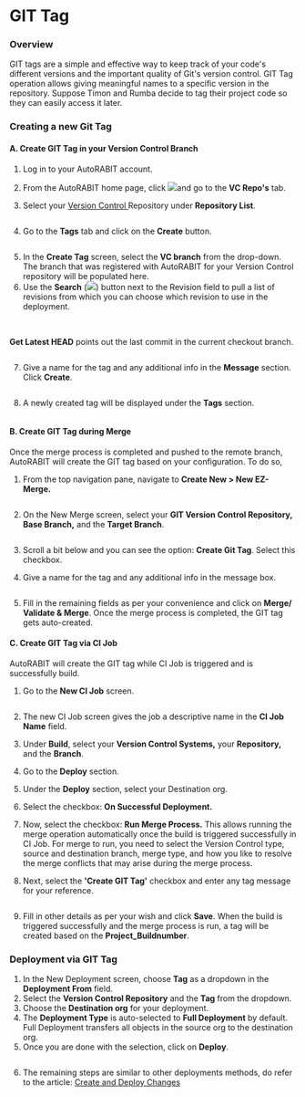 # GIT Tag

### Overview <a href="#overview" id="overview"></a>

GIT tags are a simple and effective way to keep track of your code's different versions and the important quality of Git's version control. GIT Tag operation allows giving meaningful names to a specific version in the repository. Suppose Timon and Rumba decide to tag their project code so they can easily access it later.

### Creating a new Git Tag <a href="#creating-a-new-git-tag" id="creating-a-new-git-tag"></a>

#### A. Create GIT Tag in your Version Control Branch <a href="#a-create-git-tag-in-your-version-control-branch" id="a-create-git-tag-in-your-version-control-branch"></a>

1. Log in to your AutoRABIT account.
2. From the AutoRABIT home page, click ![](https://cdn.document360.io/8711f4e7-c040-4616-aac9-d947f87e4619/Images/Documentation/drexGitTagsOperationcustom.png)and go to the **VC Repo's** tab.
3.  Select your [Version Control ](https://www.autorabit.com/blog/8-benefits-of-version-control-in-salesforce-development/)Repository under **Repository List**.

    <figure><img src="https://cdn.document360.io/8711f4e7-c040-4616-aac9-d947f87e4619/Images/Documentation/image-1617515280594.png" alt=""><figcaption></figcaption></figure>
4. Go to the **Tags** tab and click on the **Create** button.

<figure><img src="https://cdn.document360.io/8711f4e7-c040-4616-aac9-d947f87e4619/Images/Documentation/image-1617515323733.png" alt=""><figcaption></figcaption></figure>

5. In the **Create Tag** screen, select the **VC branch** from the drop-down. The branch that was registered with AutoRABIT for your Version Control repository will be populated here.
6. Use the **Search** (![](https://cdn.document360.io/8711f4e7-c040-4616-aac9-d947f87e4619/Images/Documentation/image\(51\).png)) button next to the Revision field to pull a list of revisions from which you can choose which revision to use in the deployment.

<figure><img src="https://cdn.document360.io/8711f4e7-c040-4616-aac9-d947f87e4619/Images/Documentation/image-1617515470037.png" alt=""><figcaption></figcaption></figure>

\
**Get Latest HEAD** points out the last commit in the current checkout branch.

<figure><img src="https://cdn.document360.io/8711f4e7-c040-4616-aac9-d947f87e4619/Images/Documentation/image-1617515518433.png" alt=""><figcaption></figcaption></figure>

7.  Give a name for the tag and any additional info in the **Message** section. Click **Create**.

    <figure><img src="https://cdn.document360.io/8711f4e7-c040-4616-aac9-d947f87e4619/Images/Documentation/image-1617515574187.png" alt=""><figcaption></figcaption></figure>
8.  A newly created tag will be displayed under the **Tags** section.

    <figure><img src="https://cdn.document360.io/8711f4e7-c040-4616-aac9-d947f87e4619/Images/Documentation/image-1617515617451.png" alt=""><figcaption></figcaption></figure>

#### B. Create GIT Tag during Merge <a href="#b-create-git-tag-during-merge" id="b-create-git-tag-during-merge"></a>

Once the merge process is completed and pushed to the remote branch, AutoRABIT will create the GIT tag based on your configuration. To do so,

1.  From the top navigation pane, navigate to **Create New > New EZ-Merge.**

    <figure><img src="https://cdn.document360.io/8711f4e7-c040-4616-aac9-d947f87e4619/Images/Documentation/image-1617515750756.png" alt=""><figcaption></figcaption></figure>
2. On the New Merge screen, select your **GIT Version Control Repository, Base Branch,** and the **Target Branch**.

<figure><img src="https://cdn.document360.io/8711f4e7-c040-4616-aac9-d947f87e4619/Images/Documentation/image-1617515931388.png" alt=""><figcaption></figcaption></figure>

3. Scroll a bit below and you can see the option: **Create Git Tag**. Select this checkbox.&#x20;
4.  Give a name for the tag and any additional info in the message box.

    <figure><img src="https://cdn.document360.io/8711f4e7-c040-4616-aac9-d947f87e4619/Images/Documentation/image-1617516106138.png" alt=""><figcaption></figcaption></figure>
5. Fill in the remaining fields as per your convenience and click on **Merge/ Validate & Merge**. Once the merge process is completed, the GIT tag gets auto-created.

#### C. Create GIT Tag via CI Job <a href="#c-create-git-tag-via-ci-job" id="c-create-git-tag-via-ci-job"></a>

AutoRABIT will create the GIT tag while CI Job is triggered and is successfully build.

1. Go to the **New CI Job** screen.

<figure><img src="https://cdn.document360.io/8711f4e7-c040-4616-aac9-d947f87e4619/Images/Documentation/image-1617516435168.png" alt=""><figcaption></figcaption></figure>

2. The new CI Job screen gives the job a descriptive name in the **CI Job Name** field.
3. Under **Build**, select your **Version Control Systems,** your **Repository,** and the **Branch**.
4. Go to the **Deploy** section.
5. Under the **Deploy** section, select your Destination org.
6. Select the checkbox: **On Successful Deployment.**
7. Now, select the checkbox: **Run Merge Process.** This allows running the merge operation automatically once the build is triggered successfully in CI Job. For merge to run, you need to select the Version Control type, source and destination branch, merge type, and how you like to resolve the merge conflicts that may arise during the merge process.
8.  Next, select the **'Create GIT Tag'** checkbox and enter any tag message for your reference.

    <figure><img src="https://cdn.document360.io/8711f4e7-c040-4616-aac9-d947f87e4619/Images/Documentation/image-1617517431822.png" alt=""><figcaption></figcaption></figure>
9. Fill in other details as per your wish and click **Save**. When the build is triggered successfully and the merge process is run, a tag will be created based on the **Project\_Buildnumber**.

### Deployment via GIT Tag <a href="#deployment-via-git-tag" id="deployment-via-git-tag"></a>

1. In the New Deployment screen, choose **Tag** as a dropdown in the **Deployment From** field.
2. Select the **Version Control Repository** and the **Tag** from the dropdown.
3. Choose the **Destination org** for your deployment.
4. The **Deployment Type** is auto-selected to **Full Deployment** by default. Full Deployment transfers all objects in the source org to the destination org.
5. Once you are done with the selection, click on **Deploy**.

<figure><img src="https://cdn.document360.io/8711f4e7-c040-4616-aac9-d947f87e4619/Images/Documentation/image-1617514256063.png" alt=""><figcaption></figcaption></figure>

6. The remaining steps are similar to other deployments methods, do refer to the article: [Create and Deploy Changes](../../../../arm-features/deployment/create-and-deploy-changes-in-autorabit.md)
